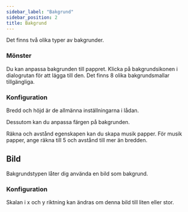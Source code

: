 ```yaml
---
sidebar_label: "Bakgrund"
sidebar_position: 2
title: Bakgrund
---
```


Det finns två olika typer av bakgrunder.

### Mönster

Du kan anpassa bakgrunden till pappret. Klicka på bakgrundsikonen i dialogrutan för att lägga till den. Det finns 8 olika bakgrundsmallar tillgängliga.

### Konfiguration

Bredd och höjd är de allmänna inställningarna i lådan.

Dessutom kan du anpassa färgen på bakgrunden.

Räkna och avstånd egenskapen kan du skapa musik papper. För musik papper, ange räkna till 5 och avstånd till mer än bredden.

## Bild

Bakgrundstypen låter dig använda en bild som bakgrund.

### Konfiguration

Skalan i x och y riktning kan ändras om denna bild till liten eller stor.
